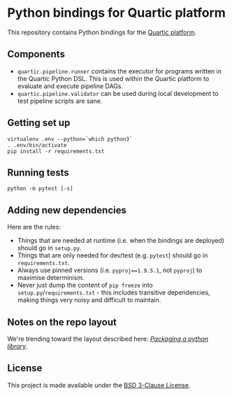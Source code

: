 # Python bindings for Quartic platform
This repository contains Python bindings for the [Quartic platform](https://www.quartic.io).

## Components
 - `quartic.pipeline.runner` contains the executor for programs written in the Quartic Python DSL. This
   is used within the Quartic platform to evaluate and execute pipeline DAGs.
 - `quartic.pipeline.validator` can be used during local development to test pipeline scripts are sane.

## Getting set up

```
virtualenv .env --python=`which python3`
. .env/bin/activate
pip install -r requirements.txt
```

## Running tests

```
python -m pytest [-s]
```

## Adding new dependencies

Here are the rules:

- Things that are needed at runtime (i.e. when the bindings are deployed) should go in `setup.py`.
- Things that are only needed for dev/test (e.g. `pytest`) should go in `requirements.txt`.
- Always use pinned versions (i.e. `pyproj==1.9.5.1`, not `pyproj`) to maximise determinism.
- Never just dump the content of `pip freeze` into `setup.py`/`requirements.txt` - this includes transitive dependencies,
  making things very noisy and difficult to maintain.

## Notes on the repo layout

We're trending toward the layout described here:
*[Packaging a python library](https://blog.ionelmc.ro/2014/05/25/python-packaging/)*.

## License
This project is made available under the [BSD 3-Clause License](https://github.com/quartictech/quartic-python/blob/develop/LICENSE).
